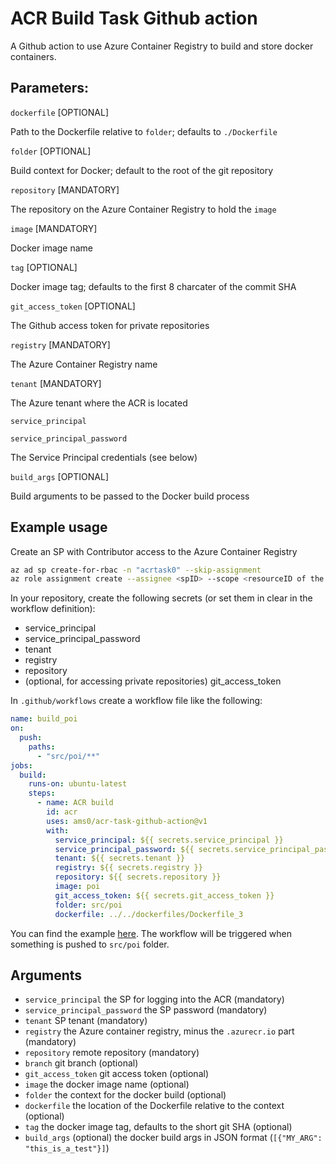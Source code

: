 # ACR Build Task Github action

A Github action to use Azure Container Registry to build and store docker containers.

## Parameters:


`dockerfile` [OPTIONAL]

Path to the Dockerfile relative to `folder`; defaults to `./Dockerfile`

`folder` [OPTIONAL]

Build context for Docker; default to the root of the git repository

`repository` [MANDATORY]

The repository on the Azure Container Registry to hold the `image`

`image` [MANDATORY]

Docker image name

`tag` [OPTIONAL]

Docker image tag; defaults to the first 8 charcater of the commit SHA

`git_access_token` [OPTIONAL]

The Github access token for private repositories

`registry` [MANDATORY]

The Azure Container Registry name

`tenant` [MANDATORY]

The Azure tenant where the ACR is located

`service_principal`

`service_principal_password`

The Service Principal credentials (see below)

`build_args` [OPTIONAL]

Build arguments to be passed to the Docker build process

## Example usage

Create an SP with Contributor access to the Azure Container Registry

```bash
az ad sp create-for-rbac -n "acrtask0" --skip-assignment
az role assignment create --assignee <spID> --scope <resourceID of the ACR> --role "Contributor"
```

In your repository, create the following secrets (or set them in clear in the workflow definition):

- service_principal
- service_principal_password
- tenant
- registry
- repository
- (optional, for accessing private repositories) git_access_token 

In `.github/workflows` create a workflow file like the following:

```yaml
name: build_poi
on:
  push:
    paths:
      - "src/poi/**"
jobs:
  build:
    runs-on: ubuntu-latest
    steps:
      - name: ACR build
        id: acr
        uses: ams0/acr-task-github-action@v1
        with:
          service_principal: ${{ secrets.service_principal }}
          service_principal_password: ${{ secrets.service_principal_password }}
          tenant: ${{ secrets.tenant }}
          registry: ${{ secrets.registry }}
          repository: ${{ secrets.repository }}
          image: poi
          git_access_token: ${{ secrets.git_access_token }}
          folder: src/poi
          dockerfile: ../../dockerfiles/Dockerfile_3
```

 You can find the example [here](https://github.com/ams0/openhack-containers). The workflow will be triggered when something is pushed to `src/poi` folder.

## Arguments

- `service_principal` the SP for logging into the ACR (mandatory)  
- `service_principal_password` the SP password (mandatory)
- `tenant` SP tenant (mandatory)
- `registry` the Azure container registry, minus the `.azurecr.io` part (mandatory)
- `repository` remote repository (mandatory)
- `branch` git branch (optional)
- `git_access_token` git access token (optional)
- `image` the docker image name (optional)
- `folder` the context for the docker build (optional)
- `dockerfile` the location of the Dockerfile relative to the context (optional)
- `tag` the docker image tag, defaults to the short git SHA (optional)
- `build_args` (optional) the docker build args in JSON format (`[{"MY_ARG": "this_is_a_test"}]`)
